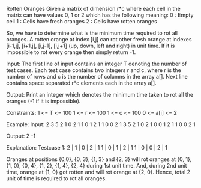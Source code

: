 Rotten Oranges 
Given a matrix of dimension r*c where each cell in the matrix can have values 0, 1 or 2 which has the following meaning:
0 : Empty cell
1 : Cells have fresh oranges
2 : Cells have rotten oranges

So, we have to determine what is the minimum time required to rot all oranges. A rotten orange at index [i,j] can rot other fresh orange at indexes [i-1,j], [i+1,j], [i,j-1], [i,j+1] (up, down, left and right) in unit time. If it is impossible to rot every orange then simply return -1.

Input:
The first line of input contains an integer T denoting the number of test cases. Each test case contains two integers r and c, where r is the number of rows and c is the number of columns in the array a[]. Next line contains space separated r*c elements each in the array a[].

Output:
Print an integer which denotes the minimum time taken to rot all the oranges (-1 if it is impossible).

Constraints:
1 <= T <= 100
1 <= r <= 100
1 <= c <= 100
0 <= a[i] <= 2

Example:
Input:
2
3 5
2 1 0 2 1 1 0 1 2 1 1 0 0 2 1
3 5
2 1 0 2 1 0 0 1 2 1 1 0 0 2 1

Output:
2
-1

Explanation:
Testcase 1:
2 | 1 | 0 | 2 | 1
1 | 0 | 1 | 2 | 1
1 | 0 | 0 | 2 | 1

Oranges at positions {0,0}, {0, 3}, {1, 3} and {2, 3} will rot oranges at {0, 1}, {1, 0}, {0, 4}, {1, 2}, {1, 4}, {2, 4} during 1st unit time. And, during 2nd unit time, orange at {1, 0} got rotten and will rot orange at {2, 0}. Hence, total 2 unit of time is required to rot all oranges.
 